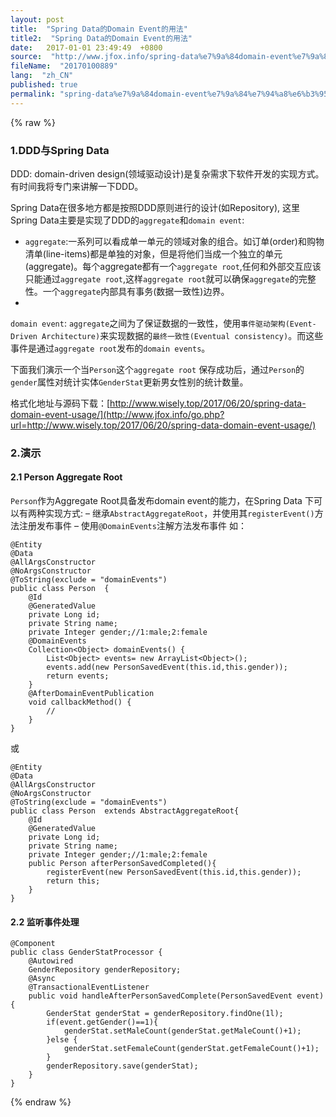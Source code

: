 ```yaml
---
layout: post
title:  "Spring Data的Domain Event的用法"
title2:  "Spring Data的Domain Event的用法"
date:   2017-01-01 23:49:49  +0800
source:  "http://www.jfox.info/spring-data%e7%9a%84domain-event%e7%9a%84%e7%94%a8%e6%b3%95.html"
fileName:  "20170100889"
lang:  "zh_CN"
published: true
permalink: "spring-data%e7%9a%84domain-event%e7%9a%84%e7%94%a8%e6%b3%95.html"
---
```

{% raw %}
### 1.DDD与Spring Data

DDD: domain-driven design(领域驱动设计)是复杂需求下软件开发的实现方式。有时间我将专门来讲解一下DDD。

Spring Data在很多地方都是按照DDD原则进行的设计(如Repository), 这里Spring Data主要是实现了DDD的`aggregate`和`domain event`:

- `aggregate`:一系列可以看成单一单元的领域对象的组合。如订单(order)和购物清单(line-items)都是单独的对象，但是将他们当成一个独立的单元(aggregate)。每个aggregate都有一个`aggregate root`,任何和外部交互应该只能通过`aggregate root`,这样`aggregate root`就可以确保`aggregate`的完整性。一个`aggregate`内部具有事务(数据一致性)边界。 
- 
`domain event`: `aggregate`之间为了保证数据的一致性，使用`事件驱动架构(Event-Driven Architecture)`来实现数据的`最终一致性(Eventual consistency)`。而这些事件是通过`aggregate root`发布的`domain events`。

下面我们演示一个当`Person`这个`aggregate root` 保存成功后，通过`Person`的`gender`属性对统计实体`GenderStat`更新男女性别的统计数量。

格式化地址与源码下载：[http://www.wisely.top/2017/06/20/spring-data-domain-event-usage/](http://www.jfox.info/go.php?url=http://www.wisely.top/2017/06/20/spring-data-domain-event-usage/)

### 2.演示

#### 2.1 Person Aggregate Root

`Person`作为Aggregate Root具备发布domain event的能力，在Spring Data 下可以有两种实现方式:
– 继承`AbstractAggregateRoot`，并使用其`registerEvent()`方法注册发布事件
– 使用`@DomainEvents`注解方法发布事件
如：

    @Entity
    @Data
    @AllArgsConstructor
    @NoArgsConstructor
    @ToString(exclude = "domainEvents")
    public class Person  {
        @Id
        @GeneratedValue
        private Long id;
        private String name;
        private Integer gender;//1:male;2:female
        @DomainEvents
        Collection<Object> domainEvents() {
            List<Object> events= new ArrayList<Object>();
            events.add(new PersonSavedEvent(this.id,this.gender));
            return events;
        }
        @AfterDomainEventPublication
        void callbackMethod() {
            //
        }
    }
    

或

    @Entity
    @Data
    @AllArgsConstructor
    @NoArgsConstructor
    @ToString(exclude = "domainEvents")
    public class Person  extends AbstractAggregateRoot{
        @Id
        @GeneratedValue
        private Long id;
        private String name;
        private Integer gender;//1:male;2:female
        public Person afterPersonSavedCompleted(){
            registerEvent(new PersonSavedEvent(this.id,this.gender));
            return this;
        }
    }
    

#### 2.2 监听事件处理

    @Component
    public class GenderStatProcessor {
        @Autowired
        GenderRepository genderRepository;
        @Async
        @TransactionalEventListener
        public void handleAfterPersonSavedComplete(PersonSavedEvent event){
            GenderStat genderStat = genderRepository.findOne(1l);
            if(event.getGender()==1){
                genderStat.setMaleCount(genderStat.getMaleCount()+1);
            }else {
                genderStat.setFemaleCount(genderStat.getFemaleCount()+1);
            }
            genderRepository.save(genderStat);
        }
    }
{% endraw %}
